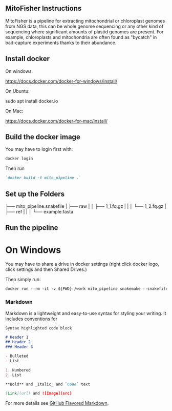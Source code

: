 ## MitoFisher Instructions

MitoFisher is a pipeline for extracting mitochondrial or chloroplast genomes from NGS data, this can be whole genome sequencing or any other kind of sequencing where significant amounts of plastid genomes are present. For example, chloroplasts and mitochondria are often found as "bycatch" in bait-capture experiments thanks to their abundance.


## Install docker

On windows:

https://docs.docker.com/docker-for-windows/install/

On Ubuntu:

sudo apt install docker.io

On Mac:

https://docs.docker.com/docker-for-mac/install/


## Build the docker image

You may have to login first with:
```markdown
docker login
```

Then run 

```markdown
`docker build -t mito_pipeline .`
```

## Set up the Folders

├── mito_pipeline.snakefile
|
├── raw
|
│ ├── 1_1.fq.gz
| |
│ └── 1_2.fq.gz
|
├── ref
| |
│ └── example.fasta


## Run the pipeline

# On Windows 

You may have to share a drive in docker settings (right click docker logo, click settings and then Shared Drives.)

Then simply run:
```markdown
docker run --rm -it -v ${PWD}:/work mito_pipeline snakemake --snakefile mito_pipeline.snakefile --cores 8
```









### Markdown

Markdown is a lightweight and easy-to-use syntax for styling your writing. It includes conventions for

```markdown
Syntax highlighted code block

# Header 1
## Header 2
### Header 3

- Bulleted
- List

1. Numbered
2. List

**Bold** and _Italic_ and `Code` text

[Link](url) and ![Image](src)
```

For more details see [GitHub Flavored Markdown](https://guides.github.com/features/mastering-markdown/).

